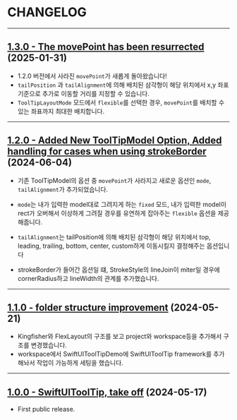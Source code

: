 # CHANGELOG

-----

## [1.3.0 - The movePoint has been resurrected](https://github.com/sanggab/SwiftUIToolTip/releases/tag/1.3.0) (2025-01-31)
* 1.2.0 버전에서 사라진 `movePoint`가 새롭게 돌아왔습니다!  
* `tailPosition` 과 `tailAlignment`에 의해 배치된 삼각형이 해당 위치에서 x,y 좌표 기준으로 추가로 이동할 거리를 지정할 수 있습니다.
* `ToolTipLayoutMode` 모드에서 `flexible`를 선택한 경우, `movePoint`를 배치할 수 있는 좌표까지 최대한 배치합니다.

---

## [1.2.0 - Added New ToolTipModel Option, Added handling for cases when using strokeBorder](https://github.com/sanggab/SwiftUIToolTip/releases/tag/1.2.0) (2024-06-04)
* 기존 ToolTipModel의 옵션 중 `movePoint`가 사라지고 새로운 옵션인 `mode`, `tailAlignment`가 추가되었습니다.
* `mode`는 내가 입력한 model대로 그려지게 하는 `fixed` 모드, 내가 입력한 model이 rect가 오버해서 이상하게 그려질 경우를 유연하게 잡아주는 `flexible` 옵션을 제공해줍니다.

* `tailAlignment`는 tailPosition에 의해 배치된 삼각형이 해당 위치에서 top, leading, trailing, bottom, center, custom하게 이동시킬지 결정해주는 옵션입니다

* strokeBorder가 들어간 옵션일 떄, StrokeStyle의 lineJoin이 miter일 경우에 cornerRadius하고 lineWidth의 관계를 추가했습니다.

---

## [1.1.0 - folder structure improvement](https://github.com/sanggab/SwiftUIToolTip/releases/tag/1.1.0) (2024-05-21)
* Kingfisher와 FlexLayout의 구조를 보고 project와 workspace등을 추가해서 구조를 변경했습니다.   
* workspace에서 SwiftUIToolTipDemo에 SwiftUIToolTip framework를 추가해놔서 작업이 가능하게 세팅을 했습니다.

---

## [1.0.0 - SwiftUIToolTip, take off](https://github.com/sanggab/SwiftUIToolTip/releases/tag/1.0.0) (2024-05-17)
* First public release.
